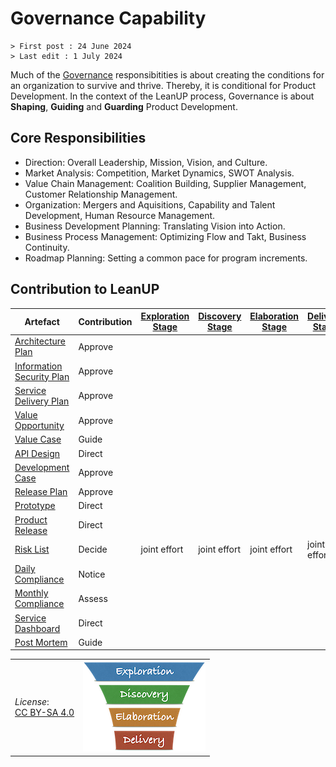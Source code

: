 # Governance Capability

```text
> First post : 24 June 2024
> Last edit : 1 July 2024
```

Much of the [Governance](/Capabilities/governance.md) responsibitities is about creating the conditions for an organization to survive and thrive. Thereby, it is conditional for Product Development. In the context of the LeanUP process, Governance is about **Shaping**, **Guiding** and **Guarding** Product Development.

## Core Responsibilities

- Direction: Overall Leadership, Mission, Vision, and Culture.
- Market Analysis: Competition, Market Dynamics, SWOT Analysis.
- Value Chain Management: Coalition Building, Supplier Management, Customer Relationship Management.
- Organization: Mergers and Aquisitions, Capability and Talent Development, Human Resource Management.
- Business Development Planning: Translating Vision into Action.
- Business Process Management: Optimizing Flow and Takt, Business Continuity.
- Roadmap Planning: Setting a common pace for program increments.

## Contribution to LeanUP

| Artefact | Contribution | [Exploration Stage](/Stages/exploration.md) |[Discovery Stage](/Stages/discovery.md) | [Elaboration Stage](/Stages/elaboration.md) | [Delivery Stage](/Stages/delivery.md) |
| ----- | ------------ | - | - | - | - |
| [Architecture Plan](/Artefacts/arch-plan.md) | Approve |  |  |  |  |
| [Information Security Plan](/Artefacts/sec-plan.md) | Approve |  |  |  |  |
| [Service Delivery Plan](/Artefacts/serdel-plan.md) | Approve |  |  |  |  |
| [Value Opportunity](/Artefacts/val-oppo.md) | Approve |  |  |  |  |
| [Value Case](/Artefacts/val-case.md) | Guide |  |  |  |  |
| [API Design](/Artefacts/api-design.md) | Direct | | | | |
| [Development Case](/Artefacts/dev-case.md) | Approve |  |  |  |  |
| [Release Plan](/Artefacts/rel-plan.md) | Approve |  |  |  |  |
| [Prototype](/Artefacts/pro-review.md) | Direct |  |  |  |  |
| [Product Release](/Artefacts/rel-review.md) | Direct |  |  |  |  |
| [Risk List](/Artefacts/risklist.md) | Decide | joint effort | joint effort | joint effort | joint effort |
| [Daily Compliance](/Artefacts/dailyCompliance.md) | Notice |  |  |  |  |
| [Monthly Compliance](/Artefacts/monthlyCompliance.md) | Assess |  |  |  |  |
| [Service Dashboard](/Artefacts/service-dashboard.md) | Direct |  |  |  |  |
| [Post Mortem][pm] | Guide |  |  |  |  |

| | |
| - | - |
| *License*:</BR>[CC BY-SA 4.0](https://creativecommons.org/licenses/by-sa/4.0/deed.en) | [![LeanUP Logo](/images/leanupLogo-s.png)][nav] |

[nav]: /Capabilities/overview.md
[pm]: /Artefacts/post-mortem.md
